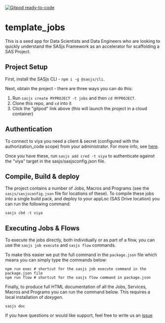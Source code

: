 [![Gitpod ready-to-code](https://img.shields.io/badge/Gitpod-ready--to--code-blue?logo=gitpod)](https://gitpod.io/#https://github.com/allanbowe/rud)

# template_jobs

This is a seed app for Data Scientists and Data Engineers who are looking to quickly understand the SASjs Framework as an accelerator for scaffolding a SAS Project.

## Project Setup

First, install the SASjs CLI - `npm i -g @sasjs/cli`.

Next, obtain the project - there are three ways you can do this:

1) Run `sasjs create MYPROJECT -t jobs` and then `cd MYPROJECT`.  
2) Clone this repo, and `cd` into it
3) Click the "gitpod" link above (this will launch the project in a cloud container)

## Authentication
To connect to viya you need a client & secret (configured with the authorization_code scope) from your administrator.  For more info, see [here](https://cli.sasjs.io/faq/#how-can-i-obtain-a-viya-client-and-secret).

Once you have these, run `sasjs add cred -t viya` to authenticate against the "viya" target in the sasjs/sasjsconfig.json file.

## Compile, Build & deploy
The project contains a number of Jobs, Macros and Programs (see the `sasjs/sasjsconfig.json` file for locations of these).  To compile these jobs into a single build pack, and deploy to your appLoc (SAS Drive location) you can run the following command:

```
sasjs cbd -t viya
```

## Executing Jobs & Flows
To execute the jobs directly, both individually or as part of a flow, you can use the `sasjs job execute` and `sasjs flow` commands.

To make this easier we put the full command in the `package.json` file which means you can simply type the commands below:

```
npm run exec # shortcut for the sasjs job execute command in the package.json file
npm run flow # shortcut for the sasjs flow command in package.json
```

Finally, to produce full HTML documentation of all the Jobs, Services, Macros and Programs you can run the command below.  This requires a local installation of *doxygen*.

```
sasjs doc 
```

If you have questions or would like support, feel free to write us an [issue](https://github.com/sasjs/template_jobs/issues)


